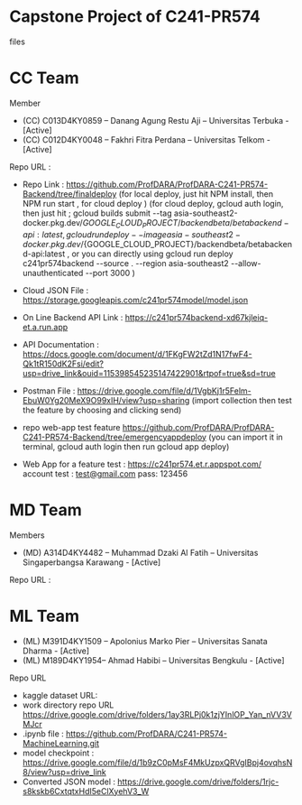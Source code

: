 # Capstone Project of C241-PR574

files

# CC Team
Member
- (CC)  C013D4KY0859 – Danang Agung Restu Aji – Universitas Terbuka - [Active]
- (CC)  C012D4KY0048 – Fakhri Fitra Perdana – Universitas Telkom - [Active]

Repo URL : 
- Repo Link     : https://github.com/ProfDARA/ProfDARA-C241-PR574-Backend/tree/finaldeploy
                    (for local deploy, just hit NPM install, then NPM run start , for cloud deploy )
                    (for cloud deploy, gcloud auth login, then just hit ; gcloud builds submit --tag asia-southeast2-docker.pkg.dev/${GOOGLE_CLOUD_PROJECT}/backendbeta/betabackend-api:latest , gcloud run deploy --image  asia-southeast2-                        docker.pkg.dev/${GOOGLE_CLOUD_PROJECT}/backendbeta/betabackend-api:latest , or you can directly using gcloud run deploy c241pr574backend --source . --region asia-southeast2 --allow-unauthenticated --port 3000 )
- Cloud JSON File : https://storage.googleapis.com/c241pr574model/model.json
  
- On Line Backend API Link  : https://c241pr574backend-xd67kjleiq-et.a.run.app
  
- API Documentation : https://docs.google.com/document/d/1FKgFW2tZd1N17fwF4-Qk1tR150dK2Fsi/edit?usp=drive_link&ouid=115398545235147422901&rtpof=true&sd=true
- Postman File : https://drive.google.com/file/d/1VgbKj1r5Felm-EbuW0Yg20MeX9O99xIH/view?usp=sharing (import collection then test the feature by choosing and clicking send)
  
- repo web-app test feature https://github.com/ProfDARA/ProfDARA-C241-PR574-Backend/tree/emergencyappdeploy
  (you can import it in terminal, gcloud auth login then run gcloud app deploy)
- Web App for a feature test : https://c241pr574.et.r.appspot.com/
    account test : test@gmail.com pass: 123456





# MD Team
Members
- (MD) A314D4KY4482 – Muhammad Dzaki Al Fatih – Universitas Singaperbangsa Karawang - [Active]
  
Repo URL : 

# ML Team 
- (ML) M391D4KY1509 – Apolonius Marko Pier – Universitas Sanata Dharma - [Active]
- (ML) M189D4KY1954– Ahmad Habibi – Universitas Bengkulu - [Active]
  
Repo URL
- kaggle dataset URL: 
- work directory repo URL https://drive.google.com/drive/folders/1ay3RLPj0k1zjYInlOP_Yan_nVV3VMJcr
- .ipynb file : https://github.com/ProfDARA/C241-PR574-MachineLearning.git
- model checkpoint : https://drive.google.com/file/d/1b9zC0pMsF4MkUzpxQRVgIBpj4ovqhsN8/view?usp=drive_link
- Converted JSON model : https://drive.google.com/drive/folders/1rjc-s8kskb6CxtqtxHdI5eClXyehV3_W
